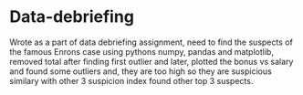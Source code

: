 # Data-debriefing
Wrote as a part of data debriefing assignment, need to find the suspects of the famous Enrons case using pythons numpy, pandas and matplotlib, removed total after finding first outlier and later, plotted the bonus vs salary and found some outliers and, they are too high so they are suspicious similary with other 3 suspicion index found other top 3 suspects.
